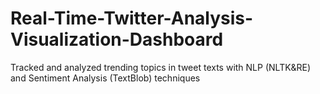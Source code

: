 # Real-Time-Twitter-Analysis-Visualization-Dashboard
Tracked and analyzed trending topics in tweet texts with NLP (NLTK&amp;RE) and Sentiment Analysis (TextBlob) techniques
